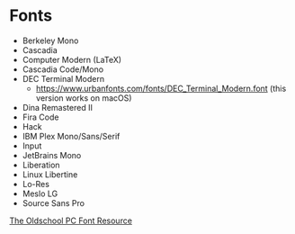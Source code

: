 # Fonts

- Berkeley Mono
- Cascadia
- Computer Modern (LaTeX)
- Cascadia Code/Mono
- DEC Terminal Modern
  - <https://www.urbanfonts.com/fonts/DEC_Terminal_Modern.font> (this version works on macOS)
- Dina Remastered II
- Fira Code
- Hack
- IBM Plex Mono/Sans/Serif
- Input
- JetBrains Mono
- Liberation
- Linux Libertine
- Lo-Res
- Meslo LG
- Source Sans Pro

[The Oldschool PC Font Resource](https://int10h.org/oldschool-pc-fonts/)

